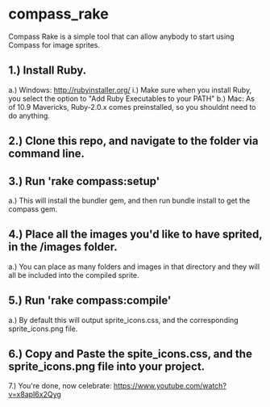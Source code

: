 compass_rake
============

Compass Rake is a simple tool that can allow anybody to start using Compass for image sprites.


## 1.) Install Ruby.
  a.) Windows: http://rubyinstaller.org/
    i.) Make sure when you install Ruby, you select the option to "Add Ruby Executables to your PATH"
  b.) Mac: As of 10.9 Mavericks, Ruby-2.0.x comes preinstalled, so you shouldnt need to do anything.


## 2.) Clone this repo, and navigate to the folder via command line.


## 3.) Run 'rake compass:setup'
  a.) This will install the bundler gem, and then run bundle install to get the compass gem.


## 4.) Place all the images you'd like to have sprited, in the /images folder.
  a.) You can place as many folders and images in that directory and they will all be included into the compiled sprite.


## 5.) Run 'rake compass:compile'
  a.) By default this will output sprite_icons.css, and the corresponding sprite_icons.png file.


## 6.) Copy and Paste the spite_icons.css, and the sprite_icons.png file into your project.


7.) You're done, now celebrate: https://www.youtube.com/watch?v=x8apI6x2Qyg

